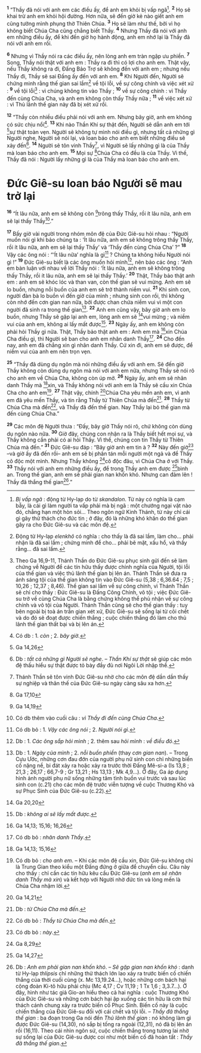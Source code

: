 <sup><b>1</b></sup> “Thầy đã nói với anh em các điều ấy, để anh em khỏi bị vấp ngã[^1-b059eafe-07e1-4be4-b819-785b680894f8]. <sup><b>2</b></sup> Họ sẽ khai trừ anh em khỏi hội đường. Hơn nữa, sẽ đến giờ kẻ nào giết anh em cũng tưởng mình phụng thờ Thiên Chúa. <sup><b>3</b></sup> Họ sẽ làm như thế, bởi vì họ không biết Chúa Cha cũng chẳng biết Thầy. <sup><b>4</b></sup> Nhưng Thầy đã nói với anh em những điều ấy, để khi đến giờ họ hành động, anh em nhớ lại là Thầy đã nói với anh em rồi.

<sup><b>6</b></sup> Nhưng vì Thầy nói ra các điều ấy, nên lòng anh em tràn ngập ưu phiền. <sup><b>7</b></sup> Song, Thầy nói thật với anh em : Thầy ra đi thì có lợi cho anh em. Thật vậy, nếu Thầy không ra đi, Đấng Bảo Trợ sẽ không đến với anh em ; nhưng nếu Thầy đi, Thầy sẽ sai Đấng ấy đến với anh em. <sup><b>8</b></sup> Khi Người đến, Người sẽ chứng minh rằng thế gian sai lầm[^3-b059eafe-07e1-4be4-b819-785b680894f8] về tội lỗi, về sự công chính và việc xét xử : <sup><b>9</b></sup> về tội lỗi[^4-b059eafe-07e1-4be4-b819-785b680894f8] : vì chúng không tin vào Thầy ; <sup><b>10</b></sup> về sự công chính : vì Thầy đến cùng Chúa Cha, và anh em không còn thấy Thầy nữa ; <sup><b>11</b></sup> về việc xét xử : vì Thủ lãnh thế gian này đã bị xét xử rồi.

<sup><b>12</b></sup> “Thầy còn nhiều điều phải nói với anh em. Nhưng bây giờ, anh em không có sức chịu nổi[^5-b059eafe-07e1-4be4-b819-785b680894f8]. <sup><b>13</b></sup> Khi nào Thần Khí sự thật đến, Người sẽ dẫn anh em tới [^1@-b059eafe-07e1-4be4-b819-785b680894f8]sự thật toàn vẹn. Người sẽ không tự mình nói điều gì, nhưng tất cả những gì Người nghe, Người sẽ nói lại, và loan báo cho anh em biết những điều sẽ xảy đến[^6-b059eafe-07e1-4be4-b819-785b680894f8]. <sup><b>14</b></sup> Người sẽ tôn vinh Thầy[^7-b059eafe-07e1-4be4-b819-785b680894f8], vì Người sẽ lấy những gì là của Thầy mà loan báo cho anh em. <sup><b>15</b></sup> Mọi sự [^2@-b059eafe-07e1-4be4-b819-785b680894f8]Chúa Cha có đều là của Thầy. Vì thế, Thầy đã nói : Người lấy những gì là của Thầy mà loan báo cho anh em.

# Đức Giê-su loan báo Người sẽ mau trở lại

<sup><b>16</b></sup> “Ít lâu nữa, anh em sẽ không còn [^3@-b059eafe-07e1-4be4-b819-785b680894f8]trông thấy Thầy, rồi ít lâu nữa, anh em sẽ lại thấy Thầy[^8-b059eafe-07e1-4be4-b819-785b680894f8].”

<sup><b>17</b></sup> Bấy giờ vài người trong nhóm môn đệ của Đức Giê-su hỏi nhau : “Người muốn nói gì khi bảo chúng ta : ‘Ít lâu nữa, anh em sẽ không trông thấy Thầy, rồi ít lâu nữa, anh em sẽ lại thấy Thầy’ và ‘Thầy đến cùng Chúa Cha’ ?” <sup><b>18</b></sup> Vậy các ông nói : “‘Ít lâu nữa’ nghĩa là gì[^9-b059eafe-07e1-4be4-b819-785b680894f8] ? Chúng ta không hiểu Người nói gì !” <sup><b>19</b></sup> Đức Giê-su biết là các ông muốn hỏi mình[^10-b059eafe-07e1-4be4-b819-785b680894f8], nên bảo các ông : “Anh em bàn luận với nhau về lời Thầy nói : ‘Ít lâu nữa, anh em sẽ không trông thấy Thầy, rồi ít lâu nữa, anh em sẽ lại thấy Thầy.’ <sup><b>20</b></sup> Thật, Thầy bảo thật anh em : anh em sẽ khóc lóc và than van, còn thế gian sẽ vui mừng. Anh em sẽ lo buồn, nhưng nỗi buồn của anh em sẽ trở thành niềm vui. <sup><b>21</b></sup> Khi sinh con, người đàn bà lo buồn vì đến giờ của mình ; nhưng sinh con rồi, thì không còn nhớ đến cơn gian nan nữa, bởi được chan chứa niềm vui vì một con người đã sinh ra trong thế gian[^11-b059eafe-07e1-4be4-b819-785b680894f8]. <sup><b>22</b></sup> Anh em cũng vậy, bây giờ anh em lo buồn, nhưng Thầy sẽ gặp lại anh em, lòng anh em sẽ [^4@-b059eafe-07e1-4be4-b819-785b680894f8]vui mừng ; và niềm vui của anh em, không ai lấy mất được[^12-b059eafe-07e1-4be4-b819-785b680894f8]. <sup><b>23</b></sup> Ngày ấy, anh em không còn phải hỏi Thầy gì nữa. Thật, Thầy bảo thật anh em : Anh em mà [^5@-b059eafe-07e1-4be4-b819-785b680894f8]xin Chúa Cha điều gì, thì Người sẽ ban cho anh em nhân danh Thầy[^13-b059eafe-07e1-4be4-b819-785b680894f8]. <sup><b>24</b></sup> Cho đến nay, anh em đã chẳng xin gì nhân danh Thầy. Cứ xin đi, anh em sẽ được, để niềm vui của anh em nên trọn vẹn.

<sup><b>25</b></sup> “Thầy đã dùng dụ ngôn mà nói những điều ấy với anh em. Sẽ đến giờ Thầy không còn dùng dụ ngôn mà nói với anh em nữa, nhưng Thầy sẽ nói rõ cho anh em về Chúa Cha, không còn úp mở. <sup><b>26</b></sup> Ngày ấy, anh em sẽ nhân danh Thầy mà [^6@-b059eafe-07e1-4be4-b819-785b680894f8]xin, và Thầy không nói với anh em là Thầy sẽ cầu xin Chúa Cha cho anh em[^14-b059eafe-07e1-4be4-b819-785b680894f8]. <sup><b>27</b></sup> Thật vậy, chính [^7@-b059eafe-07e1-4be4-b819-785b680894f8]Chúa Cha yêu mến anh em, vì anh em đã yêu mến Thầy, và tin rằng Thầy từ Thiên Chúa mà đến[^15-b059eafe-07e1-4be4-b819-785b680894f8]. <sup><b>28</b></sup> Thầy từ Chúa Cha mà đến[^16-b059eafe-07e1-4be4-b819-785b680894f8], và Thầy đã đến thế gian. Nay Thầy lại bỏ thế gian mà đến cùng Chúa Cha.”

<sup><b>29</b></sup> Các môn đệ Người thưa : “Đấy, bây giờ Thầy nói rõ, chứ không còn dùng dụ ngôn nào nữa. <sup><b>30</b></sup> Giờ đây, chúng con nhận ra là Thầy biết hết mọi sự, và Thầy không cần phải có ai hỏi Thầy. Vì thế, chúng con tin Thầy từ Thiên Chúa mà đến.” <sup><b>31</b></sup> Đức Giê-su đáp : “Bây giờ anh em tin à ? <sup><b>32</b></sup> Này đến giờ[^17-b059eafe-07e1-4be4-b819-785b680894f8] –và giờ ấy đã đến rồi– anh em sẽ bị phân tán mỗi người một ngả và để Thầy cô độc một mình. Nhưng Thầy không [^8@-b059eafe-07e1-4be4-b819-785b680894f8]cô độc đâu, vì Chúa Cha ở với Thầy. <sup><b>33</b></sup> Thầy nói với anh em những điều ấy, để trong Thầy anh em được [^9@-b059eafe-07e1-4be4-b819-785b680894f8]bình an. Trong thế gian, anh em sẽ phải gian nan khốn khó. Nhưng can đảm lên ! Thầy đã thắng thế gian[^18-b059eafe-07e1-4be4-b819-785b680894f8].”

[^1-b059eafe-07e1-4be4-b819-785b680894f8]: _Bị vấp ngã_ : động từ Hy-lạp do từ _skandalon_. Từ này có nghĩa là cạm bẫy, là cái gì làm người ta vấp phải mà bị ngã : một chướng ngại vật nào đó, chẳng hạn một hòn sỏi... Theo ngôn ngữ Kinh Thánh, từ này chỉ cái gì gây thử thách cho đức tin ; ở đây, đó là những khó khăn do thế gian gây ra cho Đức Giê-su và các môn đệ.

[^3-b059eafe-07e1-4be4-b819-785b680894f8]: Động từ Hy-lạp _elenkhô_ có nghĩa : cho thấy là đã sai lầm, làm cho... phải nhận là đã sai lầm ; chứng minh để cho... phải bẽ mặt, xấu hổ, và thấy rằng... đã sai lầm.

[^4-b059eafe-07e1-4be4-b819-785b680894f8]: Theo Ga 16,9-11, Thánh Thần do Đức Giê-su phục sinh gửi đến sẽ làm chứng về Người để các tín hữu thấy được chính nghĩa của Người, tội lỗi của thế gian và việc thủ lãnh thế gian bị lên án. Thánh Thần sẽ đưa ra ánh sáng tội của thế gian không tin vào Đức Giê-su (5,38 ; 6,36.64 ; 7,5 ; 10,26 ; 12,37 ; 8,46). Thế gian sai lầm về sự công chính, vì Thánh Thần sẽ chỉ cho thấy : Đức Giê-su là Đấng Công Chính, vô tội ; việc Đức Giê-su trở về cùng Chúa Cha là bằng chứng không thể phủ nhận về sự công chính và vô tội của Người. Thánh Thần cũng sẽ cho thế gian thấy : tuy bên ngoài bị toà án trần gian xét xử, Đức Giê-su sẽ sống lại từ cõi chết và do đó sẽ đoạt được chiến thắng ; cuộc chiến thắng đó làm cho thủ lãnh thế gian thất bại và bị lên án.

[^5-b059eafe-07e1-4be4-b819-785b680894f8]: Có db : 1. _còn_ ; 2. _bây giờ._

[^6-b059eafe-07e1-4be4-b819-785b680894f8]: Db : _tất cả những gì Người sẽ nghe_. – _Thần Khí sự thật_ sẽ giúp các môn đệ thấu hiểu sự thật được tỏ bày đầy đủ nơi Ngôi Lời nhập thể.

[^7-b059eafe-07e1-4be4-b819-785b680894f8]: Thánh Thần sẽ tôn vinh Đức Giê-su nhờ cho các môn đệ dần dần thấy sự nghiệp và thân thế của Đức Giê-su ngày càng sâu xa hơn.

[^8-b059eafe-07e1-4be4-b819-785b680894f8]: Có db thêm vào cuối câu : _vì Thầy đi đến cùng Chúa Cha_.

[^9-b059eafe-07e1-4be4-b819-785b680894f8]: Có db bỏ : 1. _Vậy các ông nói_ ; 2. _Người nói gì_.

[^10-b059eafe-07e1-4be4-b819-785b680894f8]: Db : 1. _Các ông sắp hỏi mình_ ; 2. thêm sau _hỏi mình_ : _về điều đó_.

[^11-b059eafe-07e1-4be4-b819-785b680894f8]: Db : 1. _Ngày của mình_ ; 2. _nỗi buồn phiền_ (thay _cơn gian nan_). – Trong Cựu Ước, những cơn đau đớn của người phụ nữ sinh con chỉ những biến cố nặng nề, bi đát xảy ra hoặc xảy ra trước thời Đấng Mê-si-a (Is 13,8 ; 21,3 ; 26,17 ; 66,7-9 ; Gr 13,21 ; Hs 13,13 ; Mk 4,9...). Ở đây, Ga áp dụng hình ảnh người phụ nữ sống những tâm tình buồn vui trước và sau lúc sinh con (c.21) cho các môn đệ trước viễn tượng về cuộc Thương Khó và sự Phục Sinh của Đức Giê-su (c.22).

[^12-b059eafe-07e1-4be4-b819-785b680894f8]: Db : _không ai sẽ lấy mất được_.

[^13-b059eafe-07e1-4be4-b819-785b680894f8]: Có db bỏ : _nhân danh Thầy_.

[^14-b059eafe-07e1-4be4-b819-785b680894f8]: Có db bỏ : _cho anh em_. – Khi các môn đệ cầu xin, Đức Giê-su không chỉ là Trung Gian theo kiểu một Đấng đứng ở giữa để chuyển cầu. Câu này cho thấy : chỉ cần các tín hữu kêu cầu Đức Giê-su (_anh em sẽ nhân danh Thầy mà xin_) và kết hợp với Người nhờ đức tin và lòng mến là Chúa Cha nhậm lời.

[^15-b059eafe-07e1-4be4-b819-785b680894f8]: Db : _từ Chúa Cha mà đến_.

[^16-b059eafe-07e1-4be4-b819-785b680894f8]: Có db bỏ : _Thầy từ Chúa Cha mà đến_.

[^17-b059eafe-07e1-4be4-b819-785b680894f8]: Có db bỏ : _này_.

[^18-b059eafe-07e1-4be4-b819-785b680894f8]: Db : _Anh em phải gian nan khốn khó_. – _Sẽ gặp gian nan khốn khó_ : danh từ Hy-lạp _thlipsis_ chỉ những thử thách lớn lao xảy ra trước biến cố chiến thắng của thời cuối cùng (x. Mc 13,19.24...), hoặc những cơn bách hại cộng đoàn Ki-tô hữu phải chịu (Mc 4,17 ; Cv 11,19 ; 1 Tx 1,6 ; 3,3.7...). Ở đây, hình như tác giả Gio-an hiểu theo cả hai nghĩa : cuộc Thương Khó của Đức Giê-su và những cơn bách hại ập xuống các tín hữu là cơn thử thách cánh chung xảy ra trước biến cố Phục Sinh. Biến cố này là cuộc chiến thắng của Đức Giê-su đối với cái chết và tội lỗi. – _Thầy đã thắng thế gian_ : ba đoạn trong Ga nói đến _Thủ lãnh thế gian_ : nó không làm gì được Đức Giê-su (14,30), nó sắp bị tống ra ngoài (12,31), nó đã bị lên án rồi (16,11). Theo cái nhìn ngôn sứ, cuộc chiến thắng trong tương lai nhờ sự sống lại của Đức Giê-su được coi như một biến cố đã hoàn tất : _Thầy đã thắng thế gian_.

[^1@-b059eafe-07e1-4be4-b819-785b680894f8]: Ga 14,26

[^2@-b059eafe-07e1-4be4-b819-785b680894f8]: Ga 17,10

[^3@-b059eafe-07e1-4be4-b819-785b680894f8]: Ga 14,19

[^4@-b059eafe-07e1-4be4-b819-785b680894f8]: Ga 20,20

[^5@-b059eafe-07e1-4be4-b819-785b680894f8]: Ga 14,13; 15,16; 16,26

[^6@-b059eafe-07e1-4be4-b819-785b680894f8]: Ga 14,13; 15,16

[^7@-b059eafe-07e1-4be4-b819-785b680894f8]: Ga 14,21

[^8@-b059eafe-07e1-4be4-b819-785b680894f8]: Ga 8,29

[^9@-b059eafe-07e1-4be4-b819-785b680894f8]: Ga 14,27
